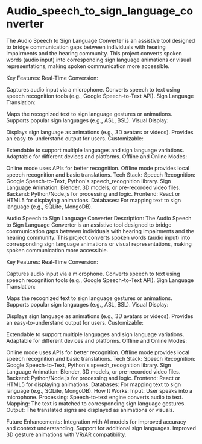 # Audio_speech_to_sign_language_converter
The Audio Speech to Sign Language Converter is an assistive tool designed to bridge communication gaps between individuals with hearing impairments and the hearing community. This project converts spoken words (audio input) into corresponding sign language animations or visual representations, making spoken communication more accessible.

Key Features: Real-Time Conversion:

Captures audio input via a microphone. Converts speech to text using speech recognition tools (e.g., Google Speech-to-Text API). Sign Language Translation:

Maps the recognized text to sign language gestures or animations. Supports popular sign languages (e.g., ASL, BSL). Visual Display:

Displays sign language as animations (e.g., 3D avatars or videos). Provides an easy-to-understand output for users. Customizable:

Extendable to support multiple languages and sign language variations. Adaptable for different devices and platforms. Offline and Online Modes:

Online mode uses APIs for better recognition. Offline mode provides local speech recognition and basic translations. Tech Stack: Speech Recognition: Google Speech-to-Text, Python's speech_recognition library. Sign Language Animation: Blender, 3D models, or pre-recorded video files. Backend: Python/Node.js for processing and logic. Frontend: React or HTML5 for displaying animations. Databases: For mapping text to sign language (e.g., SQLite, MongoDB).

Audio Speech to Sign Language Converter Description: The Audio Speech to Sign Language Converter is an assistive tool designed to bridge communication gaps between individuals with hearing impairments and the hearing community. This project converts spoken words (audio input) into corresponding sign language animations or visual representations, making spoken communication more accessible.

Key Features: Real-Time Conversion:

Captures audio input via a microphone. Converts speech to text using speech recognition tools (e.g., Google Speech-to-Text API). Sign Language Translation:

Maps the recognized text to sign language gestures or animations. Supports popular sign languages (e.g., ASL, BSL). Visual Display:

Displays sign language as animations (e.g., 3D avatars or videos). Provides an easy-to-understand output for users. Customizable:

Extendable to support multiple languages and sign language variations. Adaptable for different devices and platforms. Offline and Online Modes:

Online mode uses APIs for better recognition. Offline mode provides local speech recognition and basic translations. Tech Stack: Speech Recognition: Google Speech-to-Text, Python's speech_recognition library. Sign Language Animation: Blender, 3D models, or pre-recorded video files. Backend: Python/Node.js for processing and logic. Frontend: React or HTML5 for displaying animations. Databases: For mapping text to sign language (e.g., SQLite, MongoDB). How It Works: Input: User speaks into a microphone. Processing: Speech-to-text engine converts audio to text. Mapping: The text is matched to corresponding sign language gestures. Output: The translated signs are displayed as animations or visuals.

Future Enhancements: Integration with AI models for improved accuracy and context understanding. Support for additional sign languages. Improved 3D gesture animations with VR/AR compatibility.





